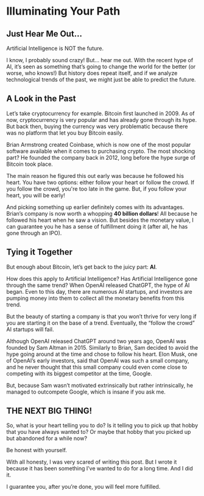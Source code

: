 # Illuminating Your Path

## Just Hear Me Out...

Artificial Intelligence is NOT the future.  

I know, I probably sound crazy! But... hear me out. With the recent hype of AI, it’s seen as something that’s going to change the world for the better (or worse, who knows!) But history does repeat itself, and if we analyze technological trends of the past, we might just be able to predict the future.

## A Look in the Past

Let’s take cryptocurrency for example. Bitcoin first launched in 2009. As of now, cryptocurrency is very popular and has already gone through its hype. But back then, buying the currency was very problematic because there was no platform that let you buy Bitcoin easily.  

Brian Armstrong created Coinbase, which is now one of the most popular software available when it comes to purchasing crypto. The most shocking part? He founded the company back in 2012, long before the hype surge of Bitcoin took place.  

The main reason he figured this out early was because he followed his heart. You have two options: either follow your heart or follow the crowd. If you follow the crowd, you're too late in the game. But, if you follow your heart, you will be early!  

And picking something up earlier definitely comes with its advantages. Brian’s company is now worth a whopping **40 billion dollars**! All because he followed his heart when he saw a vision. But besides the monetary value, I can guarantee you he has a sense of fulfillment doing it (after all, he has gone through an IPO).  

## Tying it Together

But enough about Bitcoin, let’s get back to the juicy part: **AI**.  

How does this apply to Artificial Intelligence? Has Artificial Intelligence gone through the same trend? When OpenAI released ChatGPT, the hype of AI began. Even to this day, there are numerous AI startups, and investors are pumping money into them to collect all the monetary benefits from this trend.  

But the beauty of starting a company is that you won’t thrive for very long if you are starting it on the base of a trend. Eventually, the “follow the crowd” AI startups will fail.  

Although OpenAI released ChatGPT around two years ago, OpenAI was founded by Sam Altman in 2015. Similarly to Brian, Sam decided to avoid the hype going around at the time and chose to follow his heart. Elon Musk, one of OpenAI’s early investors, said that OpenAI was such a small company, and he never thought that this small company could even come close to competing with its biggest competitor at the time, Google.  

But, because Sam wasn’t motivated extrinsically but rather intrinsically, he managed to outcompete Google, which is insane if you ask me.  

## THE NEXT BIG THING!

So, what is your heart telling you to do? Is it telling you to pick up that hobby that you have always wanted to? Or maybe that hobby that you picked up but abandoned for a while now?  

Be honest with yourself.  

With all honesty, I was very scared of writing this post. But I wrote it because it has been something I’ve wanted to do for a long time. And I did it.  

I guarantee you, after you’re done, you will feel more fulfilled.  
